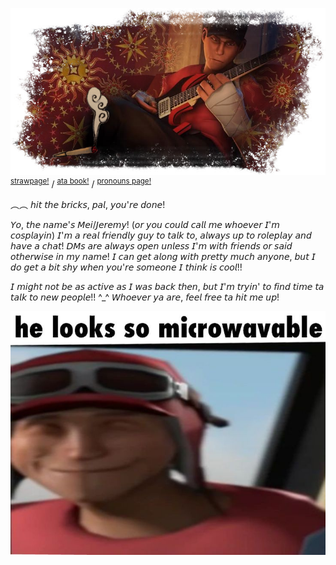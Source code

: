 ![My Header](https://github.com/maggotingg/maggotingg/blob/main/Untitled13_20250814200409.png?raw=true)
<sup>[strawpage!](https://bostoned.straw.page/)</sup>   /   <sup>[ata book!](https://bostonshoes.atabook.org/)</sup>   /   <sup>[pronouns page!](https://en.pronouns.page/@scoutzed)</sup>

︵︵ 𝘩𝘪𝘵 𝘵𝘩𝘦 𝘣𝘳𝘪𝘤𝘬𝘴, 𝘱𝘢𝘭, 𝘺𝘰𝘶'𝘳𝘦 𝘥𝘰𝘯𝘦!

𝘠𝘰, 𝘵𝘩𝘦 𝘯𝘢𝘮𝘦'𝘴 𝘔𝘦𝘪/𝘑𝘦𝘳𝘦𝘮𝘺! (𝘰𝘳 𝘺𝘰𝘶 𝘤𝘰𝘶𝘭𝘥 𝘤𝘢𝘭𝘭 𝘮𝘦 𝘸𝘩𝘰𝘦𝘷𝘦𝘳 𝘐'𝘮 𝘤𝘰𝘴𝘱𝘭𝘢𝘺𝘪𝘯) 𝘐'𝘮 𝘢 𝘳𝘦𝘢𝘭 𝘧𝘳𝘪𝘦𝘯𝘥𝘭𝘺 𝘨𝘶𝘺 𝘵𝘰 𝘵𝘢𝘭𝘬 𝘵𝘰, 𝘢𝘭𝘸𝘢𝘺𝘴 𝘶𝘱 𝘵𝘰 𝘳𝘰𝘭𝘦𝘱𝘭𝘢𝘺 𝘢𝘯𝘥 𝘩𝘢𝘷𝘦 𝘢 𝘤𝘩𝘢𝘵! 𝘋𝘔𝘴 𝘢𝘳𝘦 𝘢𝘭𝘸𝘢𝘺𝘴 𝘰𝘱𝘦𝘯 𝘶𝘯𝘭𝘦𝘴𝘴 𝘐'𝘮 𝘸𝘪𝘵𝘩 𝘧𝘳𝘪𝘦𝘯𝘥𝘴 𝘰𝘳 𝘴𝘢𝘪𝘥 𝘰𝘵𝘩𝘦𝘳𝘸𝘪𝘴𝘦 𝘪𝘯 𝘮𝘺 𝘯𝘢𝘮𝘦! 𝘐 𝘤𝘢𝘯 𝘨𝘦𝘵 𝘢𝘭𝘰𝘯𝘨 𝘸𝘪𝘵𝘩 𝘱𝘳𝘦𝘵𝘵𝘺 𝘮𝘶𝘤𝘩 𝘢𝘯𝘺𝘰𝘯𝘦, 𝘣𝘶𝘵 𝘐 𝘥𝘰 𝘨𝘦𝘵 𝘢 𝘣𝘪𝘵 𝘴𝘩𝘺 𝘸𝘩𝘦𝘯 𝘺𝘰𝘶'𝘳𝘦 𝘴𝘰𝘮𝘦𝘰𝘯𝘦 𝘐 𝘵𝘩𝘪𝘯𝘬 𝘪𝘴 𝘤𝘰𝘰𝘭!!

𝘐 𝘮𝘪𝘨𝘩𝘵 𝘯𝘰𝘵 𝘣𝘦 𝘢𝘴 𝘢𝘤𝘵𝘪𝘷𝘦 𝘢𝘴 𝘐 𝘸𝘢𝘴 𝘣𝘢𝘤𝘬 𝘵𝘩𝘦𝘯, 𝘣𝘶𝘵 𝘐'𝘮 𝘵𝘳𝘺𝘪𝘯' 𝘵𝘰 𝘧𝘪𝘯𝘥 𝘵𝘪𝘮𝘦 𝘵𝘢 𝘵𝘢𝘭𝘬 𝘵𝘰 𝘯𝘦𝘸 𝘱𝘦𝘰𝘱𝘭𝘦!! ^_^ 𝘞𝘩𝘰𝘦𝘷𝘦𝘳 𝘺𝘢 𝘢𝘳𝘦, 𝘧𝘦𝘦𝘭 𝘧𝘳𝘦𝘦 𝘵𝘢 𝘩𝘪𝘵 𝘮𝘦 𝘶𝘱!

![Alt Text](https://github.com/maggotingg/maggotingg/blob/main/8f91fc93-c9be-4a0a-bb98-26fe7d1ac0f9.jpeg?raw=true)
